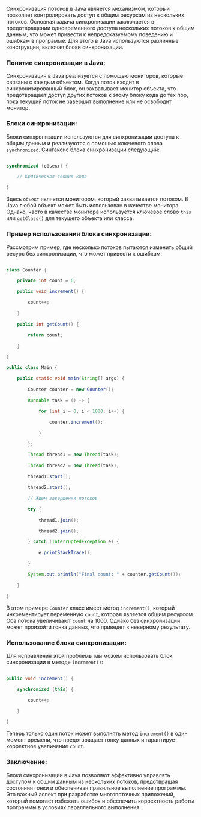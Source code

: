Синхронизация потоков в Java является механизмом, который позволяет контролировать доступ к общим ресурсам из нескольких потоков. Основная задача синхронизации заключается в предотвращении одновременного доступа нескольких потоков к общим данным, что может привести к непредсказуемому поведению и ошибкам в программе. Для этого в Java используются различные конструкции, включая блоки синхронизации.

### Понятие синхронизации в Java:

Синхронизация в Java реализуется с помощью мониторов, которые связаны с каждым объектом. Когда поток входит в синхронизированный блок, он захватывает монитор объекта, что предотвращает доступ других потоков к этому блоку кода до тех пор, пока текущий поток не завершит выполнение или не освободит монитор.

### Блоки синхронизации:

Блоки синхронизации используются для синхронизации доступа к общим данным и реализуются с помощью ключевого слова `synchronized`. Синтаксис блока синхронизации следующий:

```java

synchronized (объект) {

    // Критическая секция кода

}

```

Здесь `объект` является монитором, который захватывается потоком. В Java любой объект может быть использован в качестве монитора. Однако, часто в качестве монитора используется ключевое слово `this` или `getClass()` для текущего объекта или класса.

### Пример использования блока синхронизации:

Рассмотрим пример, где несколько потоков пытаются изменить общий ресурс без синхронизации, что может привести к ошибкам:

```java

class Counter {

    private int count = 0;

    public void increment() {

        count++;

    }

    public int getCount() {

        return count;

    }

}

public class Main {

    public static void main(String[] args) {

        Counter counter = new Counter();

        Runnable task = () -> {

            for (int i = 0; i < 1000; i++) {

                counter.increment();

            }

        };

        Thread thread1 = new Thread(task);

        Thread thread2 = new Thread(task);

        thread1.start();

        thread2.start();

        // Ждем завершения потоков

        try {

            thread1.join();

            thread2.join();

        } catch (InterruptedException e) {

            e.printStackTrace();

        }

        System.out.println("Final count: " + counter.getCount());

    }

}

```

В этом примере `Counter` класс имеет метод `increment()`, который инкрементирует переменную `count`, которая является общим ресурсом. Оба потока увеличивают `count` на 1000. Однако без синхронизации может произойти гонка данных, что приведет к неверному результату.

### Использование блока синхронизации:

Для исправления этой проблемы мы можем использовать блок синхронизации в методе `increment()`:

```java

public void increment() {

    synchronized (this) {

        count++;

    }

}

```

Теперь только один поток может выполнять метод `increment()` в один момент времени, что предотвращает гонку данных и гарантирует корректное увеличение `count`.

### Заключение:

Блоки синхронизации в Java позволяют эффективно управлять доступом к общим данным из нескольких потоков, предотвращая состояния гонки и обеспечивая правильное выполнение программы. Это важный аспект при разработке многопоточных приложений, который помогает избежать ошибок и обеспечить корректность работы программы в условиях параллельного выполнения.